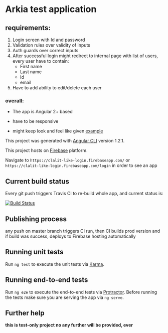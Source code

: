 # Arkia test application
## requirements:
1. Login screen with Id and password
2. Validation rules over validity of inputs
3. Auth guards over correct inputs
4. After successful login might redirect to internal page with list of users, every user have to contain:
    - First name
    - Last name
    - Id
    - email
5. Have to add ability to edit/delete each user

### overall:
- The app is Angular 2+ based
 - have to be responsive

- might keep look and feel like given [example](https://e-services.clalit.org.il/onlineweb/general/Login.aspx)

This project was generated with [Angular CLI](https://github.com/angular/angular-cli) version 1.2.1.

This project hosts on [Firebase](https://clalit-like-login.firebaseapp.com/login) platform.

Navigate to `https://clalit-like-login.firebaseapp.com/` 
or
 `https://clalit-like-login.firebaseapp.com/login` in order to see an app
## Current build status 
Every git push triggers Travis CI to re-build whole app, and current status is:

[![Build Status](https://travis-ci.org/dlevkov/Arkia-clalit-like-login.svg?branch=master)](https://travis-ci.org/dlevkov/Arkia-clalit-like-login)

## Publishing process
any push on master branch triggers CI run, then CI builds prod version and if build was success, deploys to Firebase hosting automatically

## Running unit tests

Run `ng test` to execute the unit tests via [Karma](https://karma-runner.github.io).

## Running end-to-end tests

Run `ng e2e` to execute the end-to-end tests via [Protractor](http://www.protractortest.org/).
Before running the tests make sure you are serving the app via `ng serve`.

## Further help

**this is test-only project no any further will be provided, ever** 

